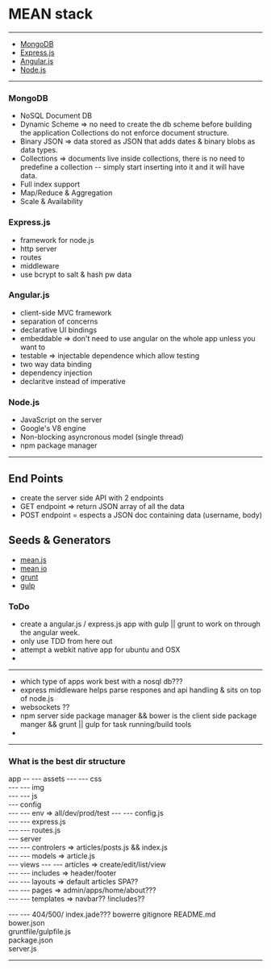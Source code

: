 # MEAN stack  

---  

  * [MongoDB](http://www.mongodb.org/)  
  * [Express.js](http://expressjs.com/)  
  * [Angular.js](https://angularjs.org/)  
  * [Node.js](http://nodejs.org/)  

---  

### MongoDB  
  
  * NoSQL Document DB  
  * Dynamic Scheme => no need to create the db scheme before building the application  Collections do not enforce document structure.  
  * Binary JSON => data stored as JSON  that adds dates & binary blobs as data types.  
  * Collections => documents live inside collections, there is no need to predefine a collection -- simply start inserting into it and it will have data.  
  * Full index support  
  * Map/Reduce & Aggregation  
  * Scale & Availability  

### Express.js  
  
  * framework for node.js
  * http server  
  * routes  
  * middleware  
  * use bcrypt to salt & hash pw data  

### Angular.js  

  * client-side MVC framework  
  * separation of concerns  
  * declarative UI bindings  
  * embeddable => don't need to use angular on the whole app unless you want to 
  * testable => injectable dependence which allow testing   
  * two way data binding  
  * dependency injection  
  * declaritve instead of imperative  


### Node.js  

  * JavaScript on the server  
  * Google's V8 engine  
  * Non-blocking asyncronous model  (single thread)  
  * npm package manager   

---  

## End Points   
  * create the server side API with 2 endpoints   
  * GET endpoint  => return JSON array of all the data   
  * POST endpoint = espects a JSON doc containing data (username, body)   

## Seeds & Generators  

  * [mean.js](http://meanjs.org/)  
  * [mean io](http://mean.io)  
  * [grunt](http://gruntjs.com)
  * [gulp](http://gulpjs.com/)  

### ToDo  

  * create a angular.js / express.js app with gulp || grunt  to work on through the angular week.
  * only use TDD from here out   
  * attempt a webkit native app for ubuntu and OSX  
  * 

---   

 * which type of apps work best with a nosql db???  
 * express middleware helps parse respones and api handling & sits on top of node.js  
 * websockets ??  
 * npm server side package manager && bower is the client side package manger && grunt || gulp for task running/build tools  
 *  

---  

### What is the best dir structure  

app --
--- assets
--- --- css  
--- --- img  
--- --- js  
--- config  
--- --- env => all/dev/prod/test
--- --- config.js  
--- --- express.js  
--- --- routes.js  
--- server  
--- --- controlers => articles/posts.js && index.js  
--- ---  models  => article.js  
--- views 
--- --- articles => create/edit/list/view   
--- --- includes => header/footer  
--- --- layouts  => default articles SPA??   
--- --- pages => admin/apps/home/about???  
--- --- templates => navbar?? !includes??  

--- --- 404/500/ index.jade??? 
bowerre
gitignore
README.md  
bower.json  
gruntfile/gulpfile.js  
package.json  
server.js  

---   



